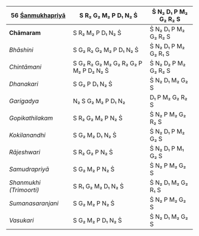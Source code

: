 | **56 [Śanmukhapriyā](https://en.wikipedia.org/wiki/Shanmukhapriya "Shanmukhapriya")** | S R₂ G₂ M₂ P D₁ N₂ Ṡ                  | Ṡ N₂ D₁ P M₂ G₂ R₂ S |
| ------------------------------------------------------------------------------------- | ------------------------------------- | -------------------- |
| **Chāmaram**                                                                          | S R₂ M₂ P D₁ N₂ Ṡ                     | Ṡ N₂ D₁ P M₂ G₂ R₂ S |
| _Bhāshini_                                                                            | S G₂ R₂ G₂ M₂ P D₁ N₂ Ṡ               | Ṡ N₂ D₁ P M₂ G₂ R₁ S |
| _Chintāmani_                                                                          | S G₂ R₂ G₂ M₂ G₂ R₂ G₂ P M₂ P D₂ N₂ Ṡ | Ṡ N₂ D₂ P M₂ G₂ R₂ S |
| _Dhanakari_                                                                           | S G₂ P D₁ N₂ Ṡ                        | Ṡ N₂ D₁ M₂ G₂ S      |
| _Garigadya_                                                                           | N₂ S G₂ M₂ P D₁ N₂                    | D₁ P M₂ G₂ R₂ S      |
| _Gopikathilakam_                                                                      | S R₂ G₂ M₂ P N₂ Ṡ                     | Ṡ N₂ P M₂ G₂ R₂ S    |
| _Kokilanandhi_                                                                        | S G₂ M₂ D₁ N₂ Ṡ                       | Ṡ N₂ D₁ P M₂ G₂ S    |
| _Rājeshwari_                                                                          | S R₂ G₂ P N₂ Ṡ                        | Ṡ N₂ D₁ P M₁ G₂ S    |
| _Samudrapriyā_                                                                        | S G₂ M₂ P N₂ Ṡ                        | Ṡ N₂ P M₂ G₂ S       |
| _Shanmukhi (Trimoorti)_                                                               | S R₁ G₂ M₂ D₁ N₂ Ṡ                    | Ṡ N₂ D₁ M₂ G₂ R₁ S   |
| _Sumanasaranjani_                                                                     | S G₂ M₂ P N₂ Ṡ                        | Ṡ N₂ P M₂ G₂ S       |
| _Vasukari_                                                                            | S G₂ M₂ P D₁ N₂ Ṡ                     | Ṡ N₂ D₁ M₂ G₂ S      |